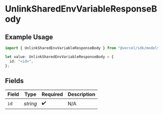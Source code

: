 # UnlinkSharedEnvVariableResponseBody

## Example Usage

```typescript
import { UnlinkSharedEnvVariableResponseBody } from "@vercel/sdk/models/unlinksharedenvvariableop.js";

let value: UnlinkSharedEnvVariableResponseBody = {
  id: "<id>",
};
```

## Fields

| Field              | Type               | Required           | Description        |
| ------------------ | ------------------ | ------------------ | ------------------ |
| `id`               | *string*           | :heavy_check_mark: | N/A                |